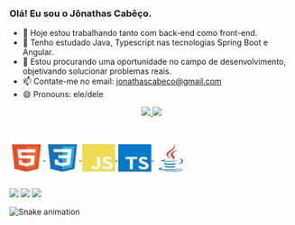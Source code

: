 ### Olá! Eu sou o Jônathas Cabêço.

- 🔭 Hoje estou trabalhando tanto com back-end como front-end.
- 🌱 Tenho estudado Java, Typescript nas tecnologias Spring Boot e Angular.
- 👯 Estou procurando uma oportunidade no campo de desenvolvimento, objetivando solucionar problemas reais.
- 📫 Contate-me no email: jonathascabeco@gmail.com
- 😄 Pronouns: ele/dele

<div align="center">
  <a href="https://github.com/jonathascabeco">
  <img height="180em" src="https://github-readme-stats.vercel.app/api?username=jonathascabeco&show_icons=true&theme=blue-green&include_all_commits=true&count_private=true"/>
  <img height="180em" src="https://github-readme-stats.vercel.app/api/top-langs/?username=jonathascabeco&layout=compact&langs_count=7&theme=blue-green"/>
</div>
  
  ##  
  
  <div style="display: inline_block"><br>
  <img align="center" alt="Cabeco-HTML" height="50" width="60" src="https://raw.githubusercontent.com/devicons/devicon/master/icons/html5/html5-original.svg">
  <img align="center" alt="Cabeco-CSS" height="50" width="60" src="https://raw.githubusercontent.com/devicons/devicon/master/icons/css3/css3-original.svg">
  <img align="center" alt="Cabeco-Js" height="50" width="60" src="https://raw.githubusercontent.com/devicons/devicon/master/icons/javascript/javascript-plain.svg"> 
  <img align="center" alt="Cabeco-Ts" height="50" width="60" src="https://raw.githubusercontent.com/devicons/devicon/master/icons/typescript/typescript-plain.svg">
  <img align="center" alt="Cabeco-Java" height="50" width="60" src="https://raw.githubusercontent.com/devicons/devicon/master/icons/java/java-original.svg">
</div>
  
  ##
  
  <div>   
    <a href="https://personal.myskills.com.br/#/perfil/1890674" target="_blank"><img src="https://img.shields.io/badge/Blogger-FF5722?style=for-the-badge&logo=blogger&logoColor=white" target="_blank"></a>     
   <a href = "mailto:contatojonathas_cabeco@gmail.com"><img src="https://img.shields.io/badge/-Gmail-%23333?style=for-the-badge&logo=gmail&logoColor=white" target="_blank"></a>
    <a href="https://www.instagram.com/jonathascabeco/" target="_blank"><img src="https://img.shields.io/badge/-Instagram-%23E4405F?style=for-the-badge&logo=instagram&logoColor=white" target="_blank"></a>

 
  ![Snake animation](https://github.com/jonathascabeco/jonathascabeco/dist/github-contribution-grid-snake.svg)
 
</div>
